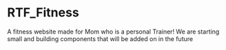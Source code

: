 # RTF_Fitness

<!--  -->
A fitness website made for Mom who is a personal Trainer! 
We are starting small and building components that will be added on in the future
